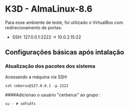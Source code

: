# K3D - AlmaLinux-8.6
Para esse ambiente de teste, foi utilizado o VirtualBox com redirecionamento de portas:
* SSH: 127.0.0.1:2222 -> 10.0.2.15:22

## Configurações básicas após intalação
### Atualização dos pacotes dos sistema
Acessando a máquina via SSH:

    ssh ceberus@127.0.0.1 -p 2222
    
####Adicionao o usuário "cerberus" ao grupo :

    su - # sdfsdfs
